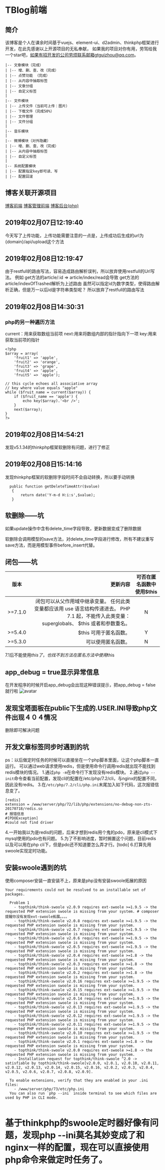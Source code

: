 # TBlog前端

## 简介
该博客是个人在课余时间基于vuejs、element-ui、d2admin、thinkphp框架进行开发，在此先感谢以上开源项目的无私奉献，
如果我的项目对你有用，劳驾给我一个star吧，如果有招开发的公司劳烦联系邮箱gtguizhou@qq.com。
~~~
|-- 文章模块（完成）
| |-- 增、删、查、改（完成）
| |-- 点赞功能 （完成）
| |-- 从内容中抽取标签
| |-- 文章分组
| |-- 自定义标签
|
|-- 文件模块
| |-- 上传文件（当前可上传：图片）
| |-- 下载文件（完成50%）
| |-- 文件管理
| |-- 文件分组
|
|-- 音乐模块
| 
|-- 微博模块（对外隐藏）
| |-- 增、删、查、改（完成）
| |-- 从内容中抽取标签
| |-- 自定义标签
|
|-- 系统配置模块
| |-- 配置指定key即可读、写
| |-- 配置回滚
~~~

## 博客关联开源项目
[博客前端](https://github.com/GtGuiZhou/TBlogVue)
[博客管理前端](https://github.com/GtGuiZhou/TBlogAdminVue)
[博客后台(php)](https://github.com/GtGuiZhou/TBlog)

## 2019年02月07日12:19:40
今天写了上传功能，上传功能需要注意的一点是，上传成功后生成的url为
{domain}/api/upload这个方法

## 2019年02月08日12:19:47
由于restfull的路由写法，容易造成路由解析误判，所以放弃使用restfull的Url写法。
例如
get方法的article/:id => article/index/read会导致
get方法的article/indexOfTrashed解析为上述路由
虽然可以指定id为数字类型，使得路由解析正确，但是万一以后id是字符串类型呢？
所以放弃了restfull的路由写法

## 2019年02月08日14:30:31
### php的另一种遍历方法
current：用来获取数组当前项
next:用来将数组内部的指针指向下一项
key:用来获取当前项的指针
~~~
<?php
$array = array(
    'fruit1' => 'apple',
    'fruit2' => 'orange',
    'fruit3' => 'grape',
    'fruit4' => 'apple',
    'fruit5' => 'apple');

// this cycle echoes all associative array
// key where value equals "apple"
while ($fruit_name = current($array)) {
    if ($fruit_name == 'apple') {
        echo key($array).'<br />';
    }
    next($array);
}
?>
~~~
## 2019年02月08日14:54:21
发现v5.1.34的thinkphp框架软删除有问题，进行了修正

## 2019年02月08日15:14:16
发现thinkphp框架的软删除字段时间不会自动转换，所以要手动转换
~~~
  public function getDeleteTimeAttr($value)
   {
       return date('Y-m-d H:i:s',$value);
   }
~~~

## 软删除——坑
如果update操作中含有delete_time字段导致，更新数据变成了删除数据

软删除会调用模型的save方法，对delete_time字段进行修改，所有不建议重写save方法，而是用模型事件before_insert代替。

## 闭包——坑
| 版本        | 更新内容    |  可否在匿名函数中使用$this  |
| --------   | -----:   | :----: |
| >=7.1.0        | 闭包可以从父作用域中继承变量。 任何此类变量都应该用 use 语言结构传递进去。 PHP 7.1 起，不能传入此类变量： superglobals、 $this 或者和参数重名。      |   N    |
| >=5.4.0        | $this 可用于匿名函数。      |   Y    |
| >=5.3.0        | 可以使用匿名函数。      |   N    |

7.1后不能使用$this了，也找不到方法在匿名方法中使用$this

## app_debug = true显示异常信息
在开发程序的时候开启app_debug会出现这种错误提示，把app_debug = false就行啦
![avatar](./public/static/image/QQ图片20190213183323.png)

## 发现宝塔面板在public下生成的.USER.INI导致php文件出现４０４情况
删除即可解决问题

## 开发文章标签同步时遇到的坑
ps：以后做定时任务的时候可以直接坐在一个php脚本里面，让这个php脚本一直运行。
可以通过web请求使用redis，但是使用命令行调用redis就出现不能找到redis模块的情况。
1.通过`php -m`在命令行下发现没有redis模块。
2.通过`php --init`命令查看当前配置，发现cli的配置在/etc/php/7.2/cli，与nginx的配置不同，因此没有redis。
3.在`/etc/php/7.2/cli/php.ini`末尾加入如下代码，这次报错信息变了。
```
[redis]
extension = /www/server/php/72/lib/php/extensions/no-debug-non-zts-20170718/redis.so
# 报错信息
#[PDOException]         
#could not find driver 
```
4.一开始我以为是redis的问题，后来才想到redis用个鬼的pdo，原来是cli模式下mysql使用的pdo也有问题。
5.为了不影响进度，暂时搁置这个问题，目前redis以及可以用在php cli下，但是pdo还不知道要怎么弄才行。[todo]
6.打算先用swoole实现定时功能。

## 安装swoole遇到的坑
使用composer安装一直安装不上，原来是php没有安装swoole拓展的原因
```
Your requirements could not be resolved to an installable set of packages.

  Problem 1
    - topthink/think-swoole v2.0.9 requires ext-swoole >=1.9.5 -> the requested PHP extension swoole is missing from your system. # composer 提醒你没有发现ext-swoole拓展。。。。
    - topthink/think-swoole v2.0.8 requires ext-swoole >=1.9.5 -> the requested PHP extension swoole is missing from your system.
    - topthink/think-swoole v2.0.7 requires ext-swoole >=1.9.5 -> the requested PHP extension swoole is missing from your system.
    - topthink/think-swoole v2.0.6 requires ext-swoole >=1.9.5 -> the requested PHP extension swoole is missing from your system.
    - topthink/think-swoole v2.0.5 requires ext-swoole >=1.9.5 -> the requested PHP extension swoole is missing from your system.
    - topthink/think-swoole v2.0.4 requires ext-swoole >=1.8 -> the requested PHP extension swoole is missing from your system.
    - topthink/think-swoole v2.0.3 requires ext-swoole >=1.8 -> the requested PHP extension swoole is missing from your system.
    - topthink/think-swoole v2.0.2 requires ext-swoole >=1.8 -> the requested PHP extension swoole is missing from your system.
    - topthink/think-swoole v2.0.16 requires ext-swoole >=1.9.5 -> the requested PHP extension swoole is missing from your system.
    - topthink/think-swoole v2.0.15 requires ext-swoole >=1.9.5 -> the requested PHP extension swoole is missing from your system.
    - topthink/think-swoole v2.0.14 requires ext-swoole >=1.9.5 -> the requested PHP extension swoole is missing from your system.
    - topthink/think-swoole v2.0.13 requires ext-swoole >=1.9.5 -> the requested PHP extension swoole is missing from your system.
    - topthink/think-swoole v2.0.12 requires ext-swoole >=1.9.5 -> the requested PHP extension swoole is missing from your system.
    - topthink/think-swoole v2.0.11 requires ext-swoole >=1.9.5 -> the requested PHP extension swoole is missing from your system.
    - topthink/think-swoole v2.0.10 requires ext-swoole >=1.9.5 -> the requested PHP extension swoole is missing from your system.
    - topthink/think-swoole v2.0.1 requires ext-swoole >=1.8 -> the requested PHP extension swoole is missing from your system.
    - topthink/think-swoole v2.0.0 requires ext-swoole >=1.8 -> the requested PHP extension swoole is missing from your system.
    - Installation request for topthink/think-swoole ^2.0 -> satisfiable by topthink/think-swoole[v2.0.0, v2.0.1, v2.0.10, v2.0.11, v2.0.12, v2.0.13, v2.0.14, v2.0.15, v2.0.16, v2.0.2, v2.0.3, v2.0.4, v2.0.5, v2.0.6, v2.0.7, v2.0.8, v2.0.9].

  To enable extensions, verify that they are enabled in your .ini files:
    - /www/server/php/73/etc/php.ini
  You can also run `php --ini` inside terminal to see which files are used by PHP in CLI mode.


```

# 基于thinkphp的swoole定时器好像有问题，发现php --ini莫名其妙变成了和nginx一样的配置，现在可以直接使用php命令来做定时任务了。
